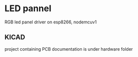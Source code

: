 # LED pannel 
RGB led panel driver on esp8266, nodemcuv1


## KICAD 
project containing PCB documentation is under hardware folder

